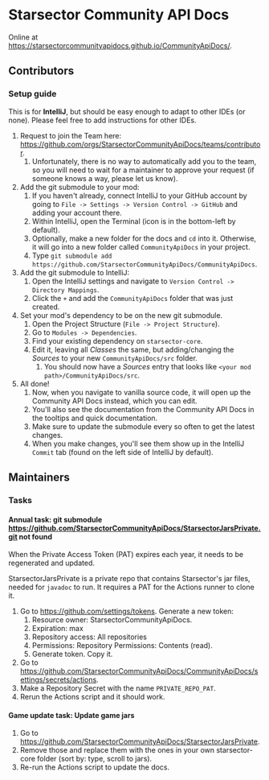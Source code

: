 # Starsector Community API Docs

Online at <https://starsectorcommunityapidocs.github.io/CommunityApiDocs/>.

## Contributors

### Setup guide

This is for **IntelliJ**, but should be easy enough to adapt to other IDEs (or none). Please feel free to add
instructions for other IDEs.

1. Request to join the Team here: <https://github.com/orgs/StarsectorCommunityApiDocs/teams/contributor>.
   1. Unfortunately, there is no way to automatically add you to the team, so you will need to wait for a maintainer to
      approve your request (if someone knows a way, please let us know).
2. Add the git submodule to your mod:
    1. If you haven't already, connect IntelliJ to your GitHub account by going to `File -> Settings -> Version Control
       -> GitHub` and adding your account there.
    2. Within IntelliJ, open the Terminal (icon is in the bottom-left by default).
    3. Optionally, make a new folder for the docs and `cd` into it. Otherwise, it will go into a new folder called
       `CommunityApiDocs` in your project.
    4. Type `git submodule add https://github.com/StarsectorCommunityApiDocs/CommunityApiDocs`.
3. Add the git submodule to IntelliJ: 
    1. Open the IntelliJ settings and navigate to `Version Control -> Directory Mappings`.
    2. Click the `+` and add the `CommunityApiDocs` folder that was just created.
4. Set your mod's dependency to be on the new git submodule.
    1. Open the Project Structure (`File -> Project Structure`).
    2. Go to `Modules -> Dependencies`.
    3. Find your existing dependency on `starsector-core`.
    4. Edit it, leaving all _Classes_ the same, but adding/changing the _Sources_ to your new `CommunityApiDocs/src`
       folder.
        1. You should now have a _Sources_ entry that looks like `<your mod path>/CommunityApiDocs/src`.
5. All done!
    1. Now, when you navigate to vanilla source code, it will open up the Community API Docs instead, which you can
       edit.
    2. You'll also see the documentation from the Community API Docs in the tooltips and quick documentation.
    3. Make sure to update the submodule every so often to get the latest changes.
    4. When you make changes, you'll see them show up in the IntelliJ `Commit` tab (found on the left side of IntelliJ
       by default).

## Maintainers

### Tasks

#### Annual task: git submodule  <https://github.com/StarsectorCommunityApiDocs/StarsectorJarsPrivate.git> not found

When the Private Access Token (PAT) expires each year, it needs to be regenerated and updated.

StarsectorJarsPrivate is a private repo that contains Starsector's jar files, needed for `javadoc` to run. It requires a
PAT for the Actions runner to clone it.

1. Go to <https://github.com/settings/tokens>. Generate a new token:
    1. Resource owner: StarsectorCommunityApiDocs.
    2. Expiration: max
    3. Repository access: All repositories
    4. Permissions: Repository Permissions: Contents (read).
    5. Generate token. Copy it.
2. Go to <https://github.com/StarsectorCommunityApiDocs/CommunityApiDocs/settings/secrets/actions>.
3. Make a Repository Secret with the name `PRIVATE_REPO_PAT`.
4. Rerun the Actions script and it should work.

#### Game update task: Update game jars

1. Go to <https://github.com/StarsectorCommunityApiDocs/StarsectorJarsPrivate>.
2. Remove those and replace them with the ones in your own starsector-core folder (sort by: type, scroll to jars).
3. Re-run the Actions script to update the docs.